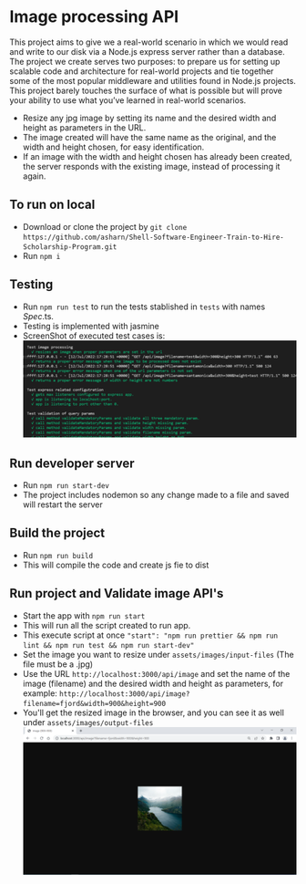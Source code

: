# Image processing API

This project aims to give we a real-world scenario in which we would read and write to our disk via a Node.js express server rather than a database. The project we create serves two purposes: to prepare us for setting up scalable code and architecture for real-world projects and tie together some of the most popular middleware and utilities found in Node.js projects. This project barely touches the surface of what is possible but will prove your ability to use what you’ve learned in real-world scenarios.

- Resize any jpg image by setting its name and the desired width and height as parameters in the URL.
- The image created will have the same name as the original, and the width and height chosen, for easy identification.
- If an image with the width and height chosen has already been created, the server responds with the existing image, instead of processing it again.

## To run on local
- Download or clone the project by ```git clone https://github.com/asharn/Shell-Software-Engineer-Train-to-Hire-Scholarship-Program.git```
- Run ```npm i```

## Testing
- Run ```npm run test``` to run the tests stablished in ```tests``` with names *Spec*.ts.
- Testing is implemented with jasmine
- ScreenShot of executed test cases is: ![TestCase SS](../images/testcase-ss.png)

## Run developer server
- Run ```npm run start-dev```
- The project includes nodemon so any change made to a file and saved will restart the server


## Build the project
- Run ```npm run build```
- This will compile the code and create js fie to dist


## Run project and Validate image API's
- Start the app with ```npm run start```
- This will run all the script created to run app.
- This execute script at once ```"start": "npm run prettier && npm run lint && npm run test && npm run start-dev"```
- Set the image you want to resize under ```assets/images/input-files``` (The file must be a .jpg)
- Use the URL ```http://localhost:3000/api/image``` and set the name of the image (filename) and the desired width and height as parameters, for example: ```http://localhost:3000/api/image?filename=fjord&width=900&height=900```
- You'll get the resized image in the browser, and you can see it as well under ```assets/images/output-files```
![fjord SS](../images/fjord-900-900.png)
